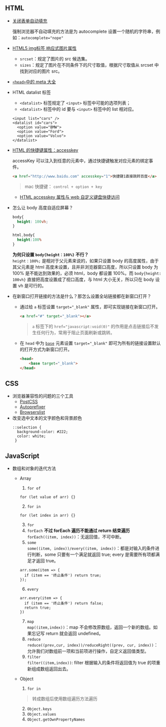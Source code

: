 ## HTML
- [关闭表单自动填充](https://developer.mozilla.org/zh-CN/docs/Web/Security/Securing_your_site/Turning_off_form_autocompletion)

  强制浏览器不自动填充的方法是为 autocomplete 设置一个随机的字符串，例如：`autocomplete="nope"`

- [HTML5 img标签 响应式图片属性](https://www.zhangxinxu.com/wordpress/2014/10/responsive-images-srcset-size-w-descriptor/)
  + `srcset`：规定了图片的 src 候选集。
  + `sizes`：规定了图片在不同条件下的尺寸取值，根据尺寸取值从 srcset 中找到对应的图片 src。
  
- [`<head>`中的 meta 大全](https://github.com/Amery2010/HEAD)
- HTML datalist 标签
  + `<datalist>` 标签规定了 `<input>` 标签中可能的选项列表；
  + `<datalist>` 标签中的 id 要与 `<input>` 标签中的 list 相对应。
  
  ```
  <input list="cars" />
  <datalist id="cars">
    <option value="BMW">
    <option value="Ford">
    <option value="Volvo">
  </datalist>
  ```
- [HTML 的快捷键属性：accesskey](https://developer.mozilla.org/zh-CN/docs/Web/HTML/Global_attributes/accesskey)

  accessKey 可以注入到任意的元素中，通过快捷键触发对应元素的绑定事件。
  ```html
  <a href="http://www.baidu.com" accesskey="1">快捷键1直接跳转百度</a>
  ```
  > mac 快捷键： `control + option + key`
    + [HTML accesskey 属性与 web 自定义键盘快捷访问](https://www.zhangxinxu.com/wordpress/2017/05/html-accesskey/)
- 怎么让 body 高度自适应屏幕？
  ```css
  body{
    height: 100vh;
  }
  ```
  ```css
  html,body{
    height:100%
  }
  ```
  **为何只设置 `body{height：100%}` 不行？**<br>
  `height：100%;` 是相对于父元素来说的，如果只设置 body 的高度属性，由于其父元素是 html 高度未设置，且并非浏览器窗口高度，所以只设置 body 为 100% 是不能达到效果的，必须 html，body 都设置 100%。而 `body{height: 100vh}` 直接把高度设置成了视口高度，与 html 大小无关，所以只在 body 设置 vh 是可行的。
- 在新窗口打开链接的方法是什么？那怎么设置全站链接都在新窗口打开？
  + 通过给 `a` 标签设置 `target="_blank"` 属性，即可实现链接在新窗口打开。
    ```html
    <a href="#" target="_blank"></a>
    ```
    > `a` 标签下的 `href="javascript:void(0)"` 的作用是点击链接后不发生任何行为，常用于阻止页面刷新或跳转。
    
  + 在 `head` 中为 [`base`](https://developer.mozilla.org/zh-CN/docs/Web/HTML/Element/base) 元素设置 `target="_blank"` 即可为所有的链接设置默认的打开方式为新窗口打开。
    ```html
    <head>
        <base target="_blank">
    </head>
    ```
## CSS
- 浏览器兼容性的问题的三个工具
  + [PostCSS](https://www.npmjs.com/package/postcss)
  + [Autoprefixer](https://github.com/postcss/autoprefixer)
  + [Browserslist](https://github.com/browserslist/browserslist)
- 改变选中文本的文字颜色和背景颜色
  ```
  ::selection {
    background-color: #222;
    color: white;
   }
  ```

## JavaScript
- 数组和对象的迭代方法
  + Array
    1. `for of`
      ```
      for (let value of arr) {}
      ```
    2. `for in`
      ```
      for (let index in arr) {}
      ```
    3. `for`
    4. `forEach` **不过 forEach 遍历不能通过 return 结束遍历** <br>
      `forEach((item, index))`：无返回值，不可中断。
    5. `some`<br>
      `some((item, index))/every((item, index))`：都是对输入的条件进行判断，some 只要有一个满足就返回 true; every 是需要所有项都满足才返回 true。
      ```
      arr.some(item => {
        if (item == '终止条件') return true;
      });
      ```
    6. `every`
      ```
      arr.every(item => {
        if (item == '终止条件') return false;
        return true;
      })
      ```
    7. `map` <br>
      `map((item,index))`：map 不会修改原数组，返回一个新的数组。如果忘记写 return 就会返回 undefined。
    8. `reduce` <br>
      `reduce((prev,cur, index))/reduceRight((prev, cur, index))`：允许我们对数组前一项和当前项进行操作，自定义返回值类型。
    9. `filter` <Br>
      `filter((item,index))`: filter 根据输入的条件将返回值为 true 的项重新组成数组返回出去。

  + Object
    1. `for in`
      > 转成数组后使用数组遍历方法遍历
    2. `Object.keys`
    3. `Object.values`
    4. `Object.getOwnPropertyNames`

